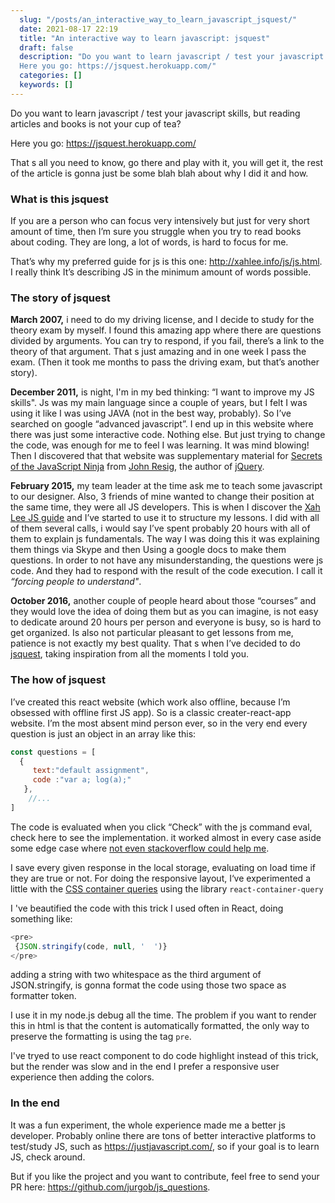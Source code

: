 ```yaml
---
  slug: "/posts/an_interactive_way_to_learn_javascript_jsquest/"
  date: 2021-08-17 22:19
  title: "An interactive way to learn javascript: jsquest"
  draft: false
  description: "Do you want to learn javascript / test your javascript skills, but reading articles and books is not your cup of tea?
  Here you go: https://jsquest.herokuapp.com/"
  categories: []
  keywords: []
---
```


Do you want to learn javascript / test your javascript skills, but reading articles and books is not your cup of tea?

Here you go: https://jsquest.herokuapp.com/

That s all you need to know, go there and play with it, you will get it, the rest of the article is gonna just be some blah blah about why I did it and how.

### What is this jsquest

If you are a person who can focus very intensively but just for very short amount of time, then I’m sure you struggle when you try to read books about coding. They are long, a lot of words, is hard to focus for me.

That’s why my preferred guide for js is this one: http://xahlee.info/js/js.html. I really think It’s describing JS in the minimum amount of words possible.

### The story of jsquest

**March 2007,** i need to do my driving license, and I decide to study for the theory exam by myself. I found this amazing app where there are questions divided by arguments. You can try to respond, if you fail, there’s a link to the theory of that argument. That s just amazing and in one week I pass the exam. (Then it took me months to pass the driving exam, but that’s another story).

**December 2011,** is night, I'm in my bed thinking: “I want to improve my JS skills". Js was my main language since a couple of years, but I felt I was using it like I was using JAVA (not in the best way, probably). So I’ve searched on google “advanced javascript”. I end up in this website where there was just some interactive code. Nothing else. But just trying to change the code, was enough for me to feel I was learning. It was mind blowing! Then I discovered that that website was supplementary material for [Secrets of the JavaScript Ninja](https://www.manning.com/books/secrets-of-the-javascript-ninja-second-edition?gclid=Cj0KCQjwvO2IBhCzARIsALw3ASpUYSSM4DP8wyBeWjvL5lDF2wR205voX6UfDx8SzfsgOeGi2izieTIaAnsUEALw_wcB) from [John Resig](https://johnresig.com/), the author of [jQuery](https://en.wikipedia.org/wiki/JQuery).

**February 2015,** my team leader at the time ask me to teach some javascript to our designer. Also, 3 friends of mine wanted to change their position at the same time, they were all JS developers. This is when I discover the [Xah Lee JS guide](http://xahlee.info/js/js.html) and I’ve started to use it to structure my lessons. I did with all of them several calls, i would say I’ve spent probably 20 hours with all of them to explain js fundamentals. The way I was doing this it was explaining them things via Skype and then Using a google docs to make them questions. In order to not have any misunderstanding, the questions were js code. And they had to respond with the result of the code execution. I call it *“forcing people to understand"*.

**October 2016,** another couple of people heard about those “courses” and they would love the idea of doing them but as you can imagine, is not easy to dedicate around 20 hours per person and everyone is busy, so is hard to get organized. Is also not particular pleasant to get lessons from me, patience is not exactly my best quality. That s when I’ve decided to do [jsquest](https://jsquest.herokuapp.com/), taking inspiration from all the moments I told you.

### The how of jsquest

I’ve created this react website (which work also offline, because I’m obsessed with offline first JS app). So is a classic creater-react-app website.
I’m the most absent mind person ever, so in the very end every question is just an object in an array like this:

```js
const questions = [  
  {    
     text:"default assignment",
     code :"var a; log(a);"  
   },
    //...
]
```

The code is evaluated when you click “Check” with the js command eval, check here to see the implementation. it worked almost in every case aside some edge case where [not even stackoverflow could help me](https://stackoverflow.com/questions/40143683/execute-javascript-in-a-sand-box).

I save every given response in the local storage, evaluating on load time if they are true or not.
For doing the responsive layout, I‘ve experimented a little with the [CSS container queries](https://developer.mozilla.org/en-US/docs/Web/CSS/CSS_Container_Queries) using the library ```react-container-query```

I 've beautified the code with this trick I used often in React, doing something like: 

```js
<pre>
 {JSON.stringify(code, null, '  ')}
</pre>
```

adding a string with two whitespace as the third argument of JSON.stringify, is gonna format the code using those two space as formatter token. 

I use it in my node.js debug all the time. The problem if you want to render this in html is that the content is automatically formatted, the only way to preserve the formatting is using the  tag `pre`.

I've tryed to use react component to do code highlight instead of this trick, but the render was slow and in the end I prefer a responsive user experience then adding the colors. 


### In the end
It was a fun experiment, the whole experience made me a better js developer. Probably online there are tons of better interactive platforms to test/study JS, such as https://justjavascript.com/, so if your goal is to learn JS, check around.

But if you like the project and you want to contribute, feel free to send your PR here: https://github.com/jurgob/js_questions.


